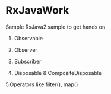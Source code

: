 # RxJavaWork

Sample RxJava2 sample to get hands on

1. Observable

2. Observer

3. Subscriber

4. Disposable & CompositeDisposable

5.Operators like filter(), map()

